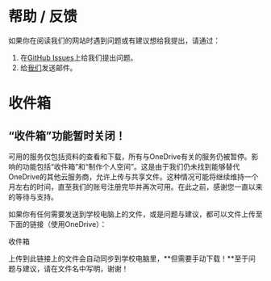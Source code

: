 # 帮助 / 反馈

如果你在阅读我们的网站时遇到问题或有建议想给我提出，请通过：
1. 在[GitHub Issues](https://github.com/zz19z-2021-2/zz19z-2021-2.github.io/issues)上给我们提出问题。
2. 给[我们](mailto:huanqiu_myworld@163.com)发送邮件。

# 收件箱

<div class="alert alert-danger">
    <div>
        <h2 class="mb-3">“收件箱”功能暂时关闭！</h2>
        <p>可用的服务仅包括资料的查看和下载，所有与OneDrive有关的服务仍被暂停。影响的功能包括“收件箱”和“制作个人空间”。这是由于我们仍未找到能够替代OneDrive的其他云服务商，允许上传与共享文件。这种情况可能将继续维持一个月左右的时间，直至我们的账号注册完毕并再次可用。在此之前，感谢您一直以来的等待与支持。</p>
    </div>
</div>

如果你有任何需要发送到学校电脑上的文件，或是问题与建议，都可以文件上传至下面的链接（使用OneDrive）：

<div class="d-grid">
    <a class="btn btn-primary disabled">收件箱</a>
</div>

上传到此链接上的文件会自动同步到学校电脑里，**但需要手动下载！**至于问题与建议，请在文件名中写明，谢谢！
